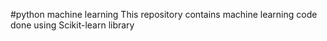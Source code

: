 #python machine learning
This repository contains machine learning code done using Scikit-learn library
